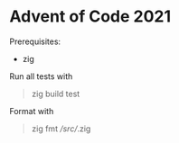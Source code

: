 # Advent of Code 2021

Prerequisites:
* zig

Run all tests with
> zig build test

Format with
> zig fmt */src/*.zig